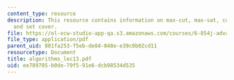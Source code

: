 ```yaml
---
content_type: resource
description: This resource contains information on max-cut, max-sat, combined algorithm,
  and set cover.
file: https://ol-ocw-studio-app-qa.s3.amazonaws.com/courses/6-854j-advanced-algorithms-fall-2005/ee789705b0de79f591e6dcb98534d535_algorithms_lec13.pdf
file_type: application/pdf
parent_uid: 801fa253-f5eb-de84-048e-e39c0b02cd11
resourcetype: Document
title: algorithms_lec13.pdf
uid: ee789705-b0de-79f5-91e6-dcb98534d535
---
```

